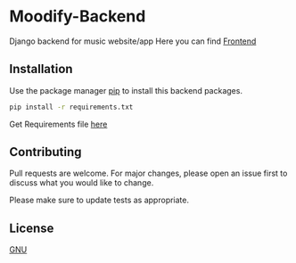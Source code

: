 # Moodify-Backend
Django backend for music website/app
Here you can find [Frontend](https://github.com/S-Techofficial/Moodify-Frontend)

## Installation

Use the package manager [pip](https://pip.pypa.io/en/stable/) to install this backend packages.

```bash
pip install -r requirements.txt 
```
Get Requirements file [here](https://github.com/S-Techofficial/Moodify-Backend/blob/master/requirements.txt)

## Contributing
Pull requests are welcome. For major changes, please open an issue first to discuss what you would like to change.

Please make sure to update tests as appropriate.

## License
[GNU](https://github.com/S-Techofficial/Moodify-Backend/blob/master/LICENSE)
